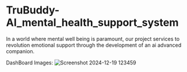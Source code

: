 # TruBuddy-AI_mental_health_support_system
In a world where mental well being is paramount, our project services to revolution emotional support through the development of an ai advanced companion.


DashBoard Images: ![Screenshot 2024-12-19 123459](https://github.com/user-attachments/assets/336af1c3-c668-413a-8caf-07a9f41ac3ae)

